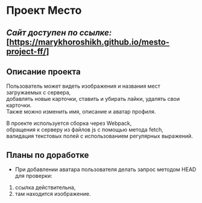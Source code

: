 # Проект Место  
_Сайт доступен по ссылке:_ [https://marykhoroshikh.github.io/mesto-project-ff/]  
---
## __Описание проекта__  
Пользователь может видеть изображения и названия мест загружаемых с сервера,  
добавлять новые карточки, ставить и убирать лайки, удалять свои карточки.  
Также можно изменить имя, описание и аватар профиля.  
  
В проекте используется сборка через Webpack,  
обращения к серверу из файлов js с помощью метода fetch,  
валидация текстовых полей с использованием регулярных выражений.  
## __Планы по доработке__  
* При добавлении аватара пользователя делать запрос методом HEAD для проверки:  
1.  ссылка действительна,  
2.  там находится изображение.